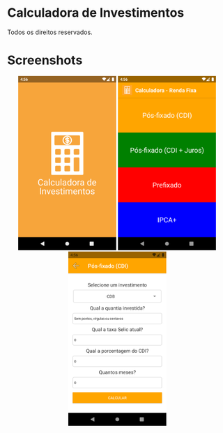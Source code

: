 # Calculadora de Investimentos

Todos os direitos reservados.

# Screenshots
<p align="center">
<img src="screenshots/screenshot1.png" height="400">
<img src="screenshots/screenshot2.png" height="400">
<img src="screenshots/screenshot3.png" height="400">
</p>
